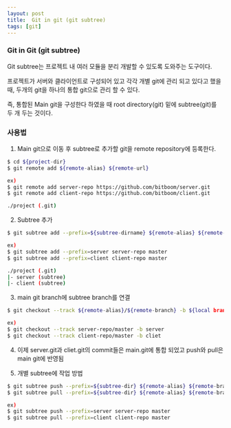 ```yaml
---
layout: post
title:  Git in git (git subtree)
tags: [git]
---
```


### Git in Git (git subtree)
Git subtree는 프로젝트 내 여러 모듈을 분리 개발할 수 있도록 도와주는 도구이다.

프로젝트가 서버와 클라이언트로 구성되어 있고 각각 개별 git에 관리 되고 있다고 했을 때, 두개의 git을 하나의 통합 git으로 관리 할 수 있다.

즉, 통합된 Main git을 구성한다 하였을 때 root directory(git) 밑에 subtree(git)를 두 개 두는 것이다.

### 사용법
1. Main git으로 이동 후 subtree로 추가할 git을 remote repository에 등록한다.
```sh
$ cd ${project-dir}
$ git remote add ${remote-alias} ${remote-url}

ex)
$ git remote add server-repo https://github.com/bitboom/server.git
$ git remote add client-repo https://github.com/bitboom/client.git

./project (.git)
```

2. Subtree 추가
```sh
$ git subtree add --prefix=${subtree-dirname} ${remote-alias} ${remote-branch}

ex)
$ git subtree add --prefix=server server-repo master
$ git subtree add --prefix=client client-repo master

./project (.git)
|- server (subtree)
|- client (subtree)
```

3. main git branch에 subtree branch를 연결
```sh
$ git checkout --track ${remote-alias}/${remote-branch} -b ${local branch}

ex)
$ git checkout --track server-repo/master -b server
$ git checkout --track client-repo/master -b cliet
```

4. 이제 server.git과 cliet.git의 commit들은 main.git에 통합 되었고 push와 pull은 main git에 반영됨

5. 개별 subtree에 작업 방법
```sh
$ git subtree push --prefix=${subtree-dir} ${remote-alias} ${remote-branch}
$ git subtree pull --prefix=${subtree-dir} ${remote-alias} ${remote-branch}

ex)
$ git subtree push --prefix=server server-repo master
$ git subtree pull --prefix=client client-repo master
```
